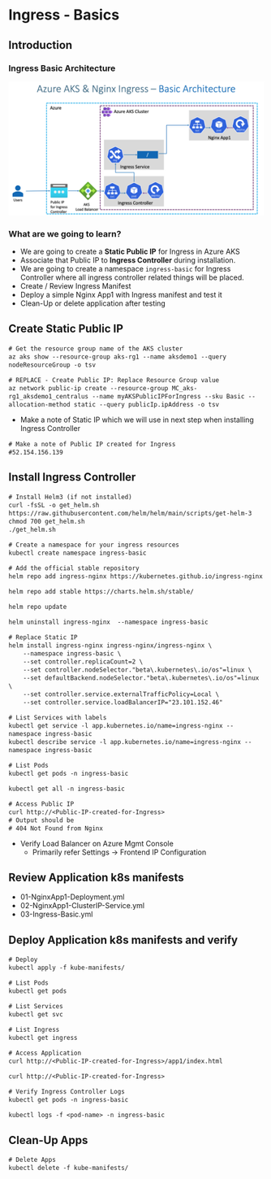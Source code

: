 # Ingress - Basics

## Introduction

### Ingress Basic Architecture
![image info](./resources/aks-ingress-architecture.png)

### What are we going to learn?
- We are going to create a **Static Public IP** for Ingress in Azure AKS
- Associate that Public IP to **Ingress Controller** during installation.
- We are going to create a namespace `ingress-basic` for Ingress Controller where all ingress controller related things will be placed.
- Create / Review Ingress Manifest
- Deploy a simple Nginx App1 with Ingress manifest and test it
- Clean-Up or delete application after testing

## Create Static Public IP
```
# Get the resource group name of the AKS cluster
az aks show --resource-group aks-rg1 --name aksdemo1 --query nodeResourceGroup -o tsv
```
```
# REPLACE - Create Public IP: Replace Resource Group value
az network public-ip create --resource-group MC_aks-rg1_aksdemo1_centralus --name myAKSPublicIPForIngress --sku Basic --allocation-method static --query publicIp.ipAddress -o tsv
```
- Make a note of Static IP which we will use in next step when installing Ingress Controller
```
# Make a note of Public IP created for Ingress
#52.154.156.139
```

## Install Ingress Controller
```
# Install Helm3 (if not installed)
curl -fsSL -o get_helm.sh https://raw.githubusercontent.com/helm/helm/main/scripts/get-helm-3
chmod 700 get_helm.sh
./get_helm.sh
```

```
# Create a namespace for your ingress resources
kubectl create namespace ingress-basic
```
```
# Add the official stable repository
helm repo add ingress-nginx https://kubernetes.github.io/ingress-nginx
```
```
helm repo add stable https://charts.helm.sh/stable/
```
```
helm repo update
```

```
helm uninstall ingress-nginx  --namespace ingress-basic
```

```
# Replace Static IP
helm install ingress-nginx ingress-nginx/ingress-nginx \
    --namespace ingress-basic \
    --set controller.replicaCount=2 \
    --set controller.nodeSelector."beta\.kubernetes\.io/os"=linux \
    --set defaultBackend.nodeSelector."beta\.kubernetes\.io/os"=linux \
    --set controller.service.externalTrafficPolicy=Local \
    --set controller.service.loadBalancerIP="23.101.152.46"
```

```
# List Services with labels
kubectl get service -l app.kubernetes.io/name=ingress-nginx --namespace ingress-basic
kubectl describe service -l app.kubernetes.io/name=ingress-nginx --namespace ingress-basic
```
```
# List Pods
kubectl get pods -n ingress-basic
```
```
kubectl get all -n ingress-basic
```
```
# Access Public IP
curl http://<Public-IP-created-for-Ingress>
# Output should be
# 404 Not Found from Nginx
```
- Verify Load Balancer on Azure Mgmt Console
  - Primarily refer Settings -> Frontend IP Configuration

## Review Application k8s manifests
- 01-NginxApp1-Deployment.yml
- 02-NginxApp1-ClusterIP-Service.yml
- 03-Ingress-Basic.yml

## Deploy Application k8s manifests and verify
```
# Deploy
kubectl apply -f kube-manifests/
```
```
# List Pods
kubectl get pods
```
```
# List Services
kubectl get svc
```
```
# List Ingress
kubectl get ingress
```
```
# Access Application
curl http://<Public-IP-created-for-Ingress>/app1/index.html
```
```
curl http://<Public-IP-created-for-Ingress>
```
```
# Verify Ingress Controller Logs
kubectl get pods -n ingress-basic
```
```
kubectl logs -f <pod-name> -n ingress-basic
```

## Clean-Up Apps
```
# Delete Apps
kubectl delete -f kube-manifests/
```
